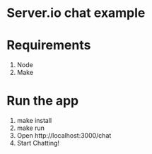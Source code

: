 # Server.io chat example

# Requirements

1. Node
2. Make

# Run the app

1. make install
2. make run
3. Open http://localhost:3000/chat
4. Start Chatting!
